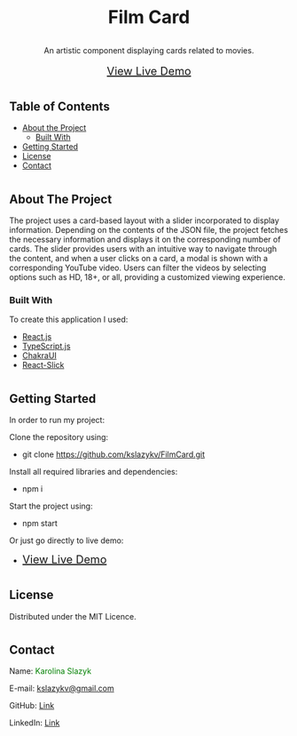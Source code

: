 <!-- PROJECT HEADER -->
<br />
<p align='center'>
  <h3 align='center' style='font-size: 32px'>Film Card</h3>
  <p align='center'>
    An artistic component displaying cards related to movies.
    <br />
    <br />
    <a href='https://kslazykv.github.io/FilmCard/' style='font-size: 20px'>View Live Demo</a>
  </p>
</p>

#
<!-- TABLE OF CONTENTS -->
## Table of Contents

* [About the Project](#about-the-project)
  * [Built With](#built-with)
* [Getting Started](#getting-started)
* [License](#license)
* [Contact](#contact)

#
<!-- ABOUT THE PROJECT -->
## About The Project

The project uses a card-based layout with a slider incorporated to display information. Depending on the contents of the JSON file, the project fetches the necessary information and displays it on the corresponding number of cards. The slider provides users with an intuitive way to navigate through the content, and when a user clicks on a card, a modal is shown with a corresponding YouTube video. Users can filter the videos by selecting options such as HD, 18+, or all, providing a customized viewing experience.

### Built With
To create this application I used:
* [React.js](https://reactjs.org)
* [TypeScript.js](https://www.typescriptlang.org/)
* [ChakraUI](https://chakra-ui.com/) 
* [React-Slick](https://react-slick.neostack.com/docs/get-started) 

#
<!-- GETTING STARTED -->
## Getting Started

In order to run my project:

Clone the repository using:
* git clone https://github.com/kslazykv/FilmCard.git

Install all required libraries and dependencies:
* npm i

Start the project using:
* npm start

Or just go directly to live demo:
* <a href='https://kslazykv.github.io/FilmCard/' style='font-size: 20px'>View Live Demo</a>

#
<!-- LICENSE -->
## License
Distributed under the MIT Licence.

#
<!-- CONTACT -->
## Contact

Name: <span style='color: green'> Karolina Slazyk </span>

E-mail: kslazykv@gmail.com

GitHub: [Link](https://github.com/kslazykv/)

LinkedIn: [Link](https://www.linkedin.com/in/karolina-slazyk/)
